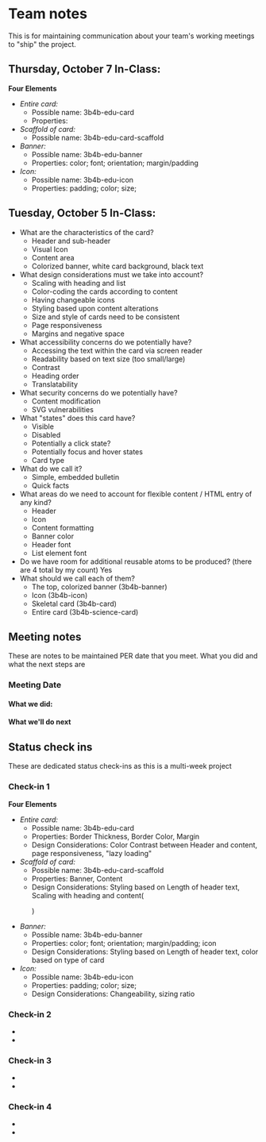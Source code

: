 # Team notes
This is for maintaining communication about your team's working meetings to "ship" the project.

## Thursday, October 7 In-Class:
**Four Elements**
- *Entire card:* 
  - Possible name: 3b4b-edu-card
  - Properties: 
- *Scaffold of card:* 
  - Possible name: 3b4b-edu-card-scaffold
- *Banner:* 
  - Possible name: 3b4b-edu-banner
  - Properties: color; font; orientation; margin/padding
- *Icon:* 
  - Possible name: 3b4b-edu-icon
  - Properties: padding; color; size;

## Tuesday, October 5 In-Class:
- What are the characteristics of the card?
    - Header and sub-header
    - Visual Icon
    - Content area
    - Colorized banner, white card background, black text
- What design considerations must we take into account?
    - Scaling with heading and list
    - Color-coding the cards according to content
    - Having changeable icons
    - Styling based upon content alterations
    - Size and style of cards need to be consistent
    - Page responsiveness
    - Margins and negative space
- What accessibility concerns do we potentially have?
    - Accessing the text within the card via screen reader
    - Readability based on text size (too small/large)
    - Contrast
    - Heading order
    - Translatability
- What security concerns do we potentially have?
    - Content modification
    - SVG vulnerabilities
- What "states" does this card have?
    - Visible
    - Disabled
    - Potentially a click state?
    - Potentially focus and hover states
    - Card type
- What do we call it?
    - Simple, embedded bulletin
    - Quick facts
- What areas do we need to account for flexible content / HTML entry of any kind?
    - Header
    - Icon
    - Content formatting
    - Banner color
    - Header font
    - List element font
- Do we have room for additional reusable atoms to be produced? (there are 4 total by my count)
    Yes
- What should we call each of them?
    - The top, colorized banner (3b4b-banner)
    - Icon (3b4b-icon)
    - Skeletal card (3b4b-card)
    - Entire card (3b4b-science-card)

## Meeting notes
These are notes to be maintained PER date that you meet. What you did and what the next steps are
### Meeting Date

#### What we did:


#### What we'll do next


## Status check ins
These are dedicated status check-ins as this is a multi-week project
### Check-in 1

**Four Elements**
- *Entire card:* 
  - Possible name: 3b4b-edu-card
  - Properties: Border Thickness, Border Color, Margin
  - Design Considerations: Color Contrast between Header and content, page responsiveness, "lazy loading"
- *Scaffold of card:* 
  - Possible name: 3b4b-edu-card-scaffold
  - Properties: Banner, Content
  - Design Considerations: Styling based on Length of header text, Scaling with heading and content(<p>)
- *Banner:* 
  - Possible name: 3b4b-edu-banner
  - Properties: color; font; orientation; margin/padding; icon
  - Design Considerations: Styling based on Length of header text, color based on type of card
- *Icon:* 
  - Possible name: 3b4b-edu-icon
  - Properties: padding; color; size;
  - Design Considerations: Changeability, sizing ratio

### Check-in 2
- 
- 
### Check-in 3
- 
- 
### Check-in 4
- 
- 
